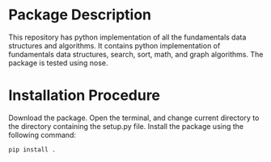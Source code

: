 # Package Description
This repository has python implementation of all the fundamentals data structures and algorithms. It contains python implementation of fundamentals data structures, search, sort, math, and graph algorithms. The package is tested using nose.

# Installation Procedure
Download the package. Open the terminal, and change current directory to the directory containing the setup.py file. Install the package using the following command:

`pip install .`

